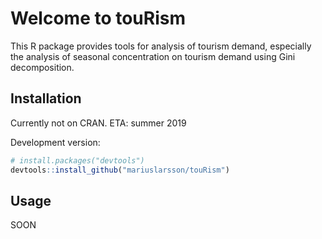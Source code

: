 # Welcome to touRism

This R package provides tools for analysis of tourism demand, especially the analysis of seasonal concentration on tourism demand using Gini decomposition.

## Installation

Currently not on CRAN. ETA: summer 2019
 
Development version:
 
```r 
# install.packages("devtools")
devtools::install_github("mariuslarsson/touRism")
```

## Usage

SOON
